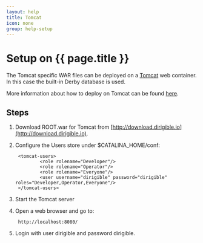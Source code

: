 ```yaml
---
layout: help
title: Tomcat
icon: none
group: help-setup
---
```


Setup on {{ page.title }}
===



The Tomcat specific WAR files can be deployed on a [Tomcat](http://tomcat.apache.org/) web container. In this case the built-in Derby database is used.

More information about how to deploy on Tomcat can be found [here](http://tomcat.apache.org/tomcat-8.0-doc/appdev/deployment.html).

Steps
---

1. Download ROOT.war for Tomcat from [http://download.dirigible.io](http://download.dirigible.io).

2. Configure the Users store under $CATALINA_HOME/conf:

        <tomcat-users>
                <role rolename="Developer"/>
                <role rolename="Operator"/>
                <role rolename="Everyone"/>
                <user username="dirigible" password="dirigible" roles="Developer,Operator,Everyone"/>
        </tomcat-users>
        
3. Start the Tomcat server

4. Open a web browser and go to:

        http://localhost:8080/

5. Login with user dirigible and password dirigible.

